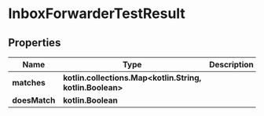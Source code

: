 
# InboxForwarderTestResult

## Properties
Name | Type | Description | Notes
------------ | ------------- | ------------- | -------------
**matches** | **kotlin.collections.Map&lt;kotlin.String, kotlin.Boolean&gt;** |  |  [optional]
**doesMatch** | **kotlin.Boolean** |  |  [optional]



